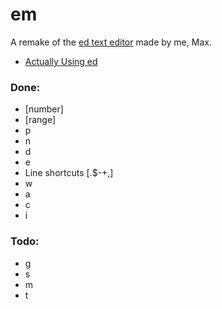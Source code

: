 # em

A remake of the [ed text editor](https://www.gnu.org/software/ed/manual/ed_manual.html) made by me, Max.

- [Actually Using ed](https://sanctum.geek.nz/arabesque/actually-using-ed/)

### Done:
- [number]
- [range]
- p
- n
- d
- e
- Line shortcuts [.$-+,]
- w
- a
- c
- i

### Todo:
- g
- s
- m
- t
